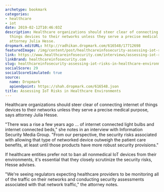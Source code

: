 ```yaml
---
archetype: bookmark
categories:
- healthcare
- iot
date: 2019-02-12T10:46:03Z
description: Healthcare organizations should steer clear of connecting internet of
  things devices to their networks unless they serve a precise medical purpose, says
  attorney Julia Hesse.
dropmark.editURL: http://radhikan.dropmark.com/616548/17712698
featuredImage: /img/content/post/healthcareinfosecurity-assessing-iot-risks-in-healthcare-environments.jpg
link: https://www.healthcareinfosecurity.com/interviews/assessing-iot-risks-in-healthcare-environments-i-4246
linkBrand: healthcareinfosecurity.com
slug: healthcareinfosecurity-assessing-iot-risks-in-healthcare-environments
socialScore: 29
socialScoreSimulated: true
source:
  name: Dropmark
  apiendpoint: https://shah.dropmark.com/616548.json
title: Assessing IoT Risks in Healthcare Environments
---
```

Healthcare organizations should steer clear of connecting internet of things devices to their networks unless they serve a precise medical purpose, says attorney Julia Hesse.

"There was a rise a few years ago ... of internet connected light bulbs and internet connected beds," she notes in an interview with Information Security Media Group. "From our perspective, the security risks associated with allowing that type of networked device outweigh the patient care benefits, at least until those products have more robust security provisions."

If healthcare entities prefer not to ban all nonmedical IoT devices from their environments, it's essential that they closely scrutinize the security risks, Hesse advises.

"We're seeing regulators expecting healthcare providers to be monitoring all of the traffic on their networks and conducting security assessments associated with that network traffic," the attorney notes.

